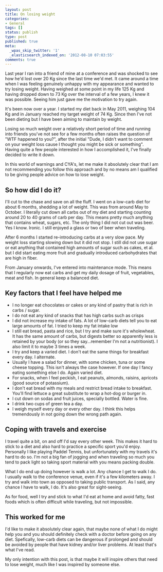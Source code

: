 ```yaml
---
layout: post
title: On losing weight
categories:
- General
tags: []
status: publish
type: post
published: true
meta:
  _wpas_skip_twitter: '1'
  _elasticsearch_indexed_on: '2012-08-10 07:03:55'
comments: true
---
```

Last year I ran into a friend of mine at a conference and was shocked to see how he'd lost over 20 Kg since the last time we'd met. It came around a time when I was feeling genuinely unhappy with my appearance and wanted to try losing weight. Having weighed at some point in my life 125 Kg and having dropped down to 73 Kg over the interval of a few years, I knew it was possible. Seeing him just gave me the motivation to try again.

It's been now over a year. I started my diet back in May 2011, weighing 104 Kg and in January reached my target weight of 74 Kg. Since then I've not been dieting but I have been aiming to maintain by weight.

Losing so much weight over a relatively short period of time and running into friends you've not see for a few months often raises the question of "WTF happened to you?", after the initial "Dude, I didn't want to comment on your weight loss cause I thought you might be sick or something". Having quite a few people interested in how I accomplished it, I've finally decided to write it down.

In this world of warnings and CYA's, let me make it absolutely clear that I am not recommending you follow this approach and by no means am I qualified to be giving people advice on how to lose weight.
<h2>So how did I do it?</h2>
I'll cut to the chase and save on all the fluff. I went on a low-carb diet for about 6 months, shedding a lot of weight. This was from around May to October. I literally cut down all carbs out of my diet and starting counting around 20 to 40 grams of carb per day. This means pretty much anything that contains wheat, sugars, etc. The only thing I did not cut out was beer. Yes I know. Ironic. I still enjoyed a glass or two of beer when traveling.

After 6 months I started re-introducing carbs at a very slow pace. My weight loss starting slowing down but it did not stop. I still did not use sugar or eat anything that contained high amounts of sugar such as cakes, et al. but I did start eating more fruit and gradually introduced carbohydrates that are high in fiber.

From January onwards, I've entered into maintenance mode. This means that I regularly now eat carbs and get my daily dosage of fruit, vegetables, meat and fish. In general keep a balanced diet.
<h2>Key factors that I feel have helped me</h2>
<ul>
	<li>I no longer eat chocolates or cakes or any kind of pastry that is rich in carbs / sugar.</li>
	<li>I do not eat any kind of snacks that has high carbs such as crisps</li>
	<li>I did not increase my intake of fats. A lot of low-carb diets tell you to eat large amounts of fat. I tried to keep my fat intake low</li>
	<li>I still eat bread, pasta and rice, but I try and make sure it's wholewheat. It has the same amount of carbs, but digests better so apparently less is retained by your body (or so they say...remember I'm not a nutritionist). I also limit it to maybe 3 times a week.</li>
	<li>I try and keep a varied diet. I don't eat the same things for breakfast every day. I alternate.</li>
	<li>Usually I have a salad for dinner, with some chicken, tuna or some cheese topping. This isn't always the case however. If one day I fancy eating something else I do. Again varied diet.</li>
	<li>For snacks, when I feel peckish, I eat peanuts, almonds, raisins, apricots (good source of potassium).</li>
	<li>I don't eat bread with my meals and restrict bread intake to breakfast. You'll find lettuce a great substitute to wrap a hot-dog or burger in.</li>
	<li>I cut down on sodas and fruit juices, specially bottled. Water is fine.</li>
	<li>I drink two cups of green tea a day.</li>
	<li>I weigh myself every day or every other day. I think this helps tremendously in not going down the wrong path again.</li>
</ul>
<h2>Coping with travels and exercise</h2>
I travel quite a bit, on and off I'd say every other week. This makes it hard to stick to a diet and also hard to practice a specific sport you'd enjoy. Personally I like playing Paddel Tennis, but unfortunately with my travels it's hard to do so. I'm not a big fan of jogging and when traveling so much you tend to pack light so taking sport material with you means packing double.

What I do end up doing however is walk a lot. Any chance I get to walk I do. I usually walk to the conference venue, even if it's a few kilometers away. I try and walk into town as opposed to taking public transport. As I said, any chance I have to walk, I do. It's also great for sight-seeing.

As for food, well I try and stick to what I'd eat at home and avoid fatty, fast foods which is often difficult while traveling, but not impossible.
<h2>This worked for me</h2>
I'd like to make it absolutely clear again, that maybe none of what I do might help you and you should definitely check with a doctor before going on any diet. Spefically, low-carb diets can be dangerous if prolonged and should be avoided by people that have kidney and/or liver problems. At least that's what I've read.

My only intention with this post, is that maybe it will inspire others that need to lose weight, much like I was inspired by someone else.
